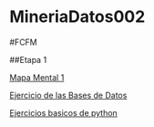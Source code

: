 # MineriaDatos002

#FCFM

##Etapa 1

[Mapa Mental 1](https://github.com/JuanManuelGT21/MineriaDatos002/blob/main/MapaMental_1_1725005.pdf)

[Ejercicio de las Bases de Datos](https://github.com/lizbethaltamirano/MIneria_de_Datos/blob/Mineria_de_Datos/Ej1_BasesDatos_Equipo_2.pdf)

[Ejercicios basicos de python](https://github.com/JuanManuelGT21/MineriaDatos002/blob/main/Ejercicios%20b%C3%A1sicos%20de%20python.ipynb)
